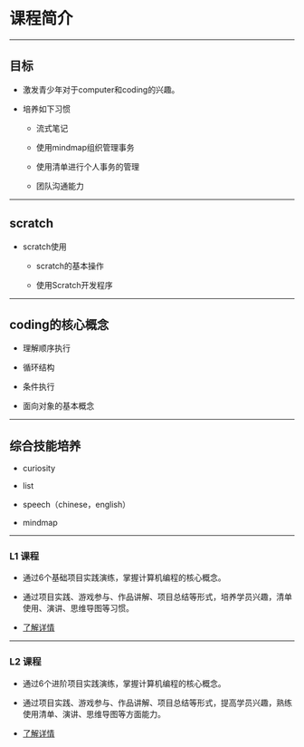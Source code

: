 
# 课程简介

---

## 目标

+ 激发青少年对于computer和coding的兴趣。

+ 培养如下习惯

  + 流式笔记

  + 使用mindmap组织管理事务

  + 使用清单进行个人事务的管理

  + 团队沟通能力


---

## scratch

+ scratch使用

  + scratch的基本操作

  + 使用Scratch开发程序

---

## coding的核心概念

  + 理解顺序执行

  + 循环结构

  + 条件执行

  + 面向对象的基本概念

---

## 综合技能培养

  + curiosity

  + list

  + speech（chinese，english）

  + mindmap

---

### L1 课程

+ 通过6个基础项目实践演练，掌握计算机编程的核心概念。

+ 通过项目实践、游戏参与、作品讲解、项目总结等形式，培养学员兴趣，清单使用、演讲、思维导图等习惯。

+ [了解详情](/scratch/L1/readme.md)
  
---

### L2 课程

+ 通过6个进阶项目实践演练，掌握计算机编程的核心概念。

+ 通过项目实践、游戏参与、作品讲解、项目总结等形式，提高学员兴趣，熟练使用清单、演讲、思维导图等方面能力。

+ [了解详情](/scratch/L2/readme.md)
